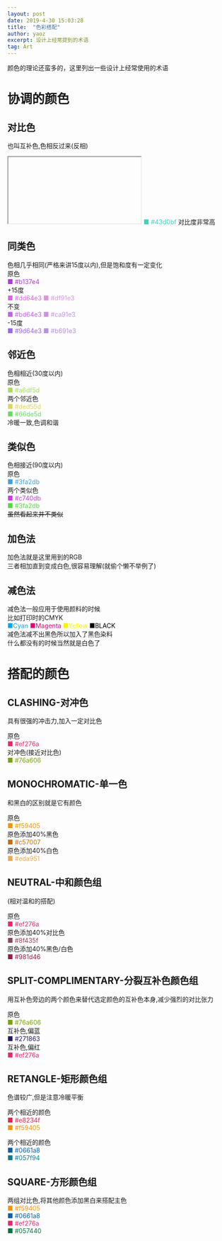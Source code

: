 ```yaml
---
layout: post
date: 2019-4-30 15:03:28
title:  "色彩搭配"
author: yaoz
excerpt: 设计上经常提到的术语
tag: Art
---
```


颜色的理论还蛮多的，这里列出一些设计上经常使用的术语

# 协调的颜色
## 对比色
   
也叫互补色,色相反过来(反相)   
<iframe><font color=#bc2f40>■ #bc2f40</font></iframe>  
<font color=#43d0bf>■ #43d0bf</font>   
对比度非常高

## 同类色
   
色相几乎相同(严格来讲15度以内),但是饱和度有一定变化   
原色   
<font color=#b137e4>■ #b137e4</font>   
+15度   
<font color=#dd64e3>■ #dd64e3</font>     <font color=#df91e3>■ #df91e3</font>   
不变   
<font color=#bd64e3>■ #bd64e3</font>     <font color=#ca91e3>■ #ca91e3</font>   
-15度   
<font color=#9d64e3>■ #9d64e3</font>     <font color=#b691e3>■ #b691e3</font>  

## 邻近色
   
色相相近(30度以内)   
原色   
<font color=#a6df5d>■ #a6df5d</font>   
两个邻近色   
<font color=#ded55d>■ #ded55d</font>   
<font color=#66de5d>■ #66de5d</font>   
冷暖一致,色调和谐  

## 类似色
   
色相接近(90度以内)   
原色   
<font color=#3fa2db>■ #3fa2db</font>   
两个类似色   
<font color=#c740db>■ #c740db</font>   
<font color=#54db40>■ #3fa2db</font>   
~~虽然看起来并不类似~~  

## 加色法
   
加色法就是这里用到的RGB   
三者相加直到变成白色,很容易理解(就偷个懒不举例了)  

## 减色法
   
减色法一般应用于使用颜料的时候   
比如打印时的CMYK   
<font color=#00a8ec>■Cyan</font>    <font color=#e3007b>■Magenta</font>    <font color=#f8f400>■Yellow</font>    <font color=#000000>■BLACK</font>   
减色法减不出黑色所以加入了黑色染料   
什么都没有的时候当然就是白色了  

# 搭配的颜色

## CLASHING-对冲色
   
具有很强的冲击力,加入一定对比色   

原色     
<font color=#ef276a>■ #ef276a</font>   
对冲色(接近对比色)   
<font color=#76a606>■ #76a606</font>  

## MONOCHROMATIC-单一色
   
和黑白的区别就是它有颜色   

原色     
<font color=#f59405>■ #f59405</font>   
原色添加40%黑色     
<font color=#c57007>■ #c57007</font>   
原色添加40%白色   
<font color=#eda951>■ #eda951</font>  

## NEUTRAL-中和颜色组
   
(相对温和的搭配)   

原色     
<font color=#ef276a>■ #ef276a</font>   
原色添加40%对比色     
<font color=#8f435f>■ #8f435f</font>   
原色添加40%黑色/白色     
<font color=#981d46>■ #981d46</font>  

## SPLIT-COMPLIMENTARY-分裂互补色颜色组
   
用互补色旁边的两个颜色来替代选定颜色的互补色本身,减少强烈的对比张力   

原色     
<font color=#76a606>■ #76a606</font>   
互补色,偏蓝     
<font color=#271863>■ #271863</font>   
互补色,偏红   
<font color=#ef276a>■ #ef276a</font>  

## RETANGLE-矩形颜色组
   
色谱较广,但是注意冷暖平衡   

两个相近的颜色     
<font color=#e8234f>■ #e8234f</font>   
<font color=#f59405>■ #f59405</font>   

两个相近的颜色     
<font color=#0661a8>■ #0661a8</font>   
<font color=#057f94>■ #057f94</font>  

## SQUARE-方形颜色组
   
两组对比色,将其他颜色添加黑白来搭配主色   
<font color=#f59405>■ #f59405</font>   
<font color=#0661a8>■ #0661a8</font>   
<font color=#ef276a>■ #ef276a</font>   
<font color=#057440>■ #057440</font>  